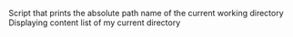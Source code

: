Script that prints the absolute path name of the current working directory
Displaying content list of my current directory